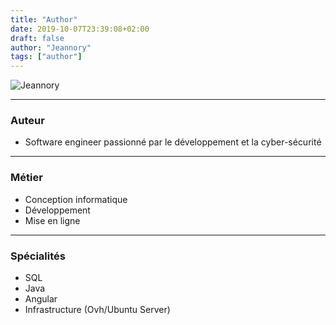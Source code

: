```yaml
---
title: "Author"
date: 2019-10-07T23:39:08+02:00
draft: false
author: "Jeannory"
tags: ["author"]
---
```


![Jeannory](/blog/img/jeanno_2018.png)
<!-- <img src = "https://jeannory.github.io/blog/img/jeanno_2018.png", width = "", height = "400"> -->

---

### Auteur ###

* Software engineer passionné par le développement et la cyber-sécurité

---

### Métier ###

* Conception informatique
* Développement
* Mise en ligne

---

### Spécialités ###

* SQL
* Java
* Angular
* Infrastructure (Ovh/Ubuntu Server)

